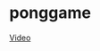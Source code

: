 # ponggame
[Video](https://www.canva.com/design/DAGEAHIGzK4/j_0Bqne0Xg7Xo9BlnqPk1A/view?utm_content=DAGEAHIGzK4&utm_campaign=designshare&utm_medium=link&utm_source=publishsharelink&mode=preview)
